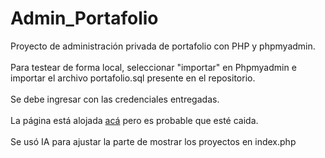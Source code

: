 # Admin_Portafolio
Proyecto de administración privada de portafolio con PHP y phpmyadmin.\
\
Para testear de forma local, seleccionar "importar" en Phpmyadmin e importar el archivo portafolio.sql presente en el repositorio.\
\
Se debe ingresar con las credenciales entregadas.\
\
La página está alojada [acá](https://teclab.uct.cl/~oscar.cariaga/portafolio-admin/login.php) pero es probable que esté caida.\
\
Se usó IA para ajustar la parte de mostrar los proyectos en index.php
